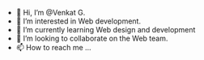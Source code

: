 - 👋 Hi, I’m @Venkat G.
- 👀 I’m interested in Web development.
- 🌱 I’m currently learning Web design and development
- 💞️ I’m looking to collaborate on the Web team.
- 📫 How to reach me ...

<!---
venkatcruzze/venkatcruzze is a ✨ special ✨ repository because its `README.md` (this file) appears on your GitHub profile.
You can click the Preview link to take a look at your changes.
--->

